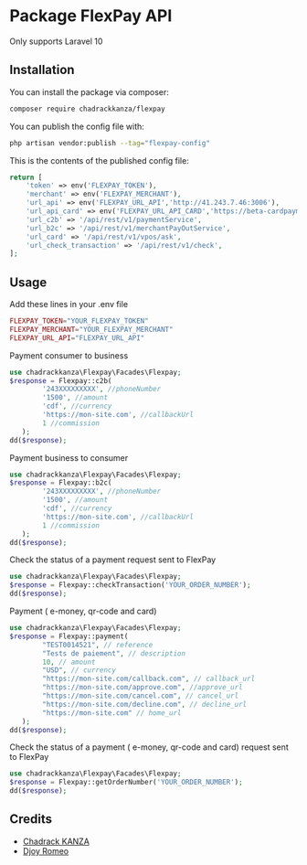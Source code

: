 # Package FlexPay API

Only supports Laravel 10

## Installation

You can install the package via composer:

```bash
composer require chadrackkanza/flexpay
```



You can publish the config file with:

```bash
php artisan vendor:publish --tag="flexpay-config"
```

This is the contents of the published config file:

```php
return [
    'token' => env('FLEXPAY_TOKEN'),
    'merchant' => env('FLEXPAY_MERCHANT'),
    'url_api' => env('FLEXPAY_URL_API','http://41.243.7.46:3006'),
    'url_api_card' => env('FLEXPAY_URL_API_CARD','https://beta-cardpayment.flexpay.cd'),
    'url_c2b' => '/api/rest/v1/paymentService',
    'url_b2c' => '/api/rest/v1/merchantPayOutService',
    'url_card' => '/api/rest/v1/vpos/ask',
    'url_check_transaction' => '/api/rest/v1/check',
];
```


## Usage


Add these lines in your .env file

```php
FLEXPAY_TOKEN="YOUR_FLEXPAY_TOKEN"
FLEXPAY_MERCHANT="YOUR_FLEXPAY_MERCHANT"
FLEXPAY_URL_API="FLEXPAY_URL_API"
```


Payment consumer to business

```php
use chadrackkanza\Flexpay\Facades\Flexpay;
$response = Flexpay::c2b(
        '243XXXXXXXXX', //phoneNumber
        '1500', //amount
        'cdf', //currency
        'https://mon-site.com', //callbackUrl
        1 //commission
   );
dd($response);
```

Payment business to consumer

```php
use chadrackkanza\Flexpay\Facades\Flexpay;
$response = Flexpay::b2c(
        '243XXXXXXXXX', //phoneNumber
        '1500', //amount
        'cdf', //currency
        'https://mon-site.com', //callbackUrl
        1 //commission
   );
dd($response);
```

Check the status of a payment request sent to FlexPay

```php
use chadrackkanza\Flexpay\Facades\Flexpay;
$response = Flexpay::checkTransaction('YOUR_ORDER_NUMBER');
dd($response);
```

Payment ( e-money, qr-code and card)

```php
use chadrackkanza\Flexpay\Facades\Flexpay;
$response = Flexpay::payment(
        "TEST0014521", // reference
        "Tests de paiement", // description
        10, // amount
        "USD", // currency
        "https://mon-site.com/callback.com", // callback_url
        "https://mon-site.com/approve.com", //approve_url
        "https://mon-site.com/cancel.com", // cancel_url
        "https://mon-site.com/decline.com", // decline_url
        "https://mon-site.com" // home_url
   );
dd($response);
```

Check the status of a payment ( e-money, qr-code and card) request sent to FlexPay

```php
use chadrackkanza\Flexpay\Facades\Flexpay;
$response = Flexpay::getOrderNumber('YOUR_ORDER_NUMBER');
dd($response);
```

## Credits

- [Chadrack KANZA](https://github.com/chadrackkanza)
- [Djoy Romeo](https://github.com/djoyromeo-git/FlexPayService)
